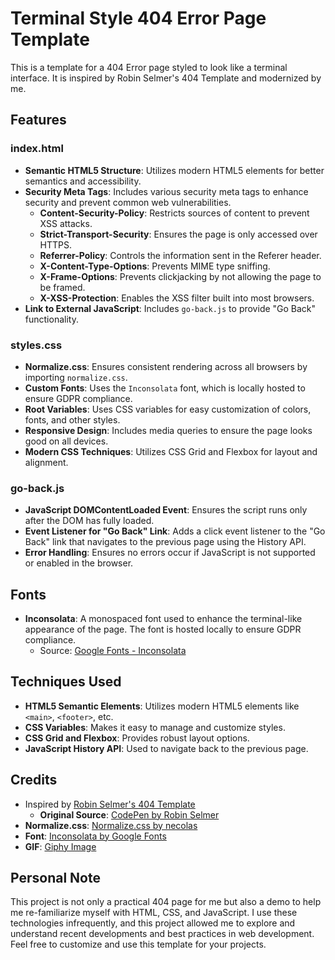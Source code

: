 # Terminal Style 404 Error Page Template

This is a template for a 404 Error page styled to look like a terminal interface. It is inspired by Robin Selmer's 404 Template and modernized by me.

## Features

### index.html
- **Semantic HTML5 Structure**: Utilizes modern HTML5 elements for better semantics and accessibility.
- **Security Meta Tags**: Includes various security meta tags to enhance security and prevent common web vulnerabilities.
  - **Content-Security-Policy**: Restricts sources of content to prevent XSS attacks.
  - **Strict-Transport-Security**: Ensures the page is only accessed over HTTPS.
  - **Referrer-Policy**: Controls the information sent in the Referer header.
  - **X-Content-Type-Options**: Prevents MIME type sniffing.
  - **X-Frame-Options**: Prevents clickjacking by not allowing the page to be framed.
  - **X-XSS-Protection**: Enables the XSS filter built into most browsers.
- **Link to External JavaScript**: Includes `go-back.js` to provide "Go Back" functionality.

### styles.css
- **Normalize.css**: Ensures consistent rendering across all browsers by importing `normalize.css`.
- **Custom Fonts**: Uses the `Inconsolata` font, which is locally hosted to ensure GDPR compliance.
- **Root Variables**: Uses CSS variables for easy customization of colors, fonts, and other styles.
- **Responsive Design**: Includes media queries to ensure the page looks good on all devices.
- **Modern CSS Techniques**: Utilizes CSS Grid and Flexbox for layout and alignment.

### go-back.js
- **JavaScript DOMContentLoaded Event**: Ensures the script runs only after the DOM has fully loaded.
- **Event Listener for "Go Back" Link**: Adds a click event listener to the "Go Back" link that navigates to the previous page using the History API.
- **Error Handling**: Ensures no errors occur if JavaScript is not supported or enabled in the browser.

## Fonts
- **Inconsolata**: A monospaced font used to enhance the terminal-like appearance of the page. The font is hosted locally to ensure GDPR compliance.
  - Source: [Google Fonts - Inconsolata](https://fonts.google.com/specimen/Inconsolata)

## Techniques Used
- **HTML5 Semantic Elements**: Utilizes modern HTML5 elements like `<main>`, `<footer>`, etc.
- **CSS Variables**: Makes it easy to manage and customize styles.
- **CSS Grid and Flexbox**: Provides robust layout options.
- **JavaScript History API**: Used to navigate back to the previous page.

## Credits
- Inspired by [Robin Selmer's 404 Template](https://freefrontend.com/html-css-404-page-templates/)
  - **Original Source**: [CodePen by Robin Selmer](https://codepen.io/robinselmer/pen/vJjbOZ)
- **Normalize.css**: [Normalize.css by necolas](https://github.com/necolas/normalize.css)
- **Font**: [Inconsolata by Google Fonts](https://fonts.google.com/specimen/Inconsolata)
- **GIF**: [Giphy Image](https://media.giphy.com/media/oEI9uBYSzLpBK/giphy.gif)

## Personal Note
This project is not only a practical 404 page for me but also a demo to help me re-familiarize myself with HTML, CSS, and JavaScript. I use these technologies infrequently, and this project allowed me to explore and understand recent developments and best practices in web development. Feel free to customize and use this template for your projects.
